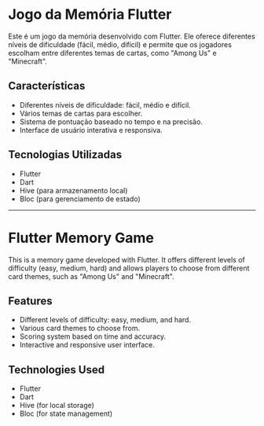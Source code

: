 # Jogo da Memória Flutter

Este é um jogo da memória desenvolvido com Flutter. Ele oferece diferentes níveis de dificuldade (fácil, médio, difícil) e permite que os jogadores escolham entre diferentes temas de cartas, como "Among Us" e "Minecraft".

## Características

- Diferentes níveis de dificuldade: fácil, médio e difícil.
- Vários temas de cartas para escolher.
- Sistema de pontuação baseado no tempo e na precisão.
- Interface de usuário interativa e responsiva.

## Tecnologias Utilizadas

- Flutter
- Dart
- Hive (para armazenamento local)
- Bloc (para gerenciamento de estado)

----

# Flutter Memory Game

This is a memory game developed with Flutter. It offers different levels of difficulty (easy, medium, hard) and allows players to choose from different card themes, such as "Among Us" and "Minecraft".

## Features

- Different levels of difficulty: easy, medium, and hard.
- Various card themes to choose from.
- Scoring system based on time and accuracy.
- Interactive and responsive user interface.

## Technologies Used

- Flutter
- Dart
- Hive (for local storage)
- Bloc (for state management)
